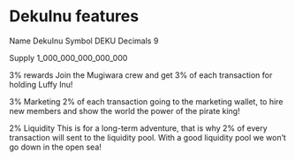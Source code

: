 # DekuInu features

Name      DekuInu
Symbol    DEKU
Decimals  9

Supply    1_000_000_000_000_000

3% rewards
Join the Mugiwara crew and get 3% of each transaction for holding Luffy Inu!

3% Marketing
2% of each transaction going to the marketing wallet, to hire new members and show the world the power of the pirate king!

2% Liquidity
This is for a long-term adventure, that is why 2% of every transaction will sent to the liquidity pool. With a good liquidity pool we won’t go down in the open sea!

